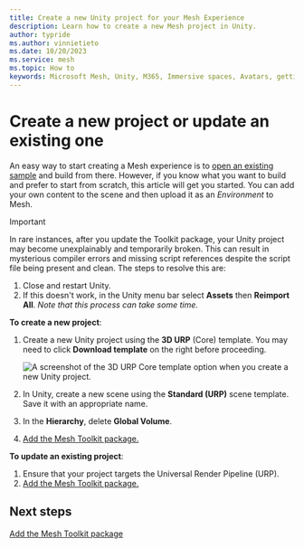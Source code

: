 ```yaml
---
title: Create a new Unity project for your Mesh Experience
description: Learn how to create a new Mesh project in Unity.
author: typride
ms.author: vinnietieto
ms.date: 10/20/2023
ms.service: mesh
ms.topic: How to
keywords: Microsoft Mesh, Unity, M365, Immersive spaces, Avatars, getting started, documentation, features
---
```


# Create a new project or update an existing one

An easy way to start creating a Mesh experience is to [open an existing sample](../getting-started/choose-your-journey.md) and build from there. However, if you know what you want to build and prefer to start from scratch, this article will get you started. You can add your own content to the scene and then upload it as an *Environment* to Mesh.

> [!IMPORTANT]
> In rare instances, after you update the Toolkit package, your Unity project may become unexplainably and temporarily broken. This can result in mysterious compiler errors and missing script references despite the script file being present and clean. The steps to resolve this are:
> 1. Close and restart Unity.
> 1. If this doesn't work, in the Unity menu bar select **Assets** then **Reimport All**. *Note that this process can take some time.*

**To create a new project**:

1. Create a new Unity project using the **3D URP** (Core) template.  You may need to click **Download template** on the right before proceeding.

    ![A screenshot of the 3D URP Core template option when you create a new Unity project.](../../media/get-started-developing-mesh/image008.png)

1. In Unity, create a new scene using the **Standard (URP)** scene
    template. Save it with an appropriate name.

1. In the **Hierarchy**, delete **Global Volume**.

1. [Add the Mesh Toolkit package.](add-the-mesh-toolkit-package.md)

**To update an existing project**:

1. Ensure that your project targets the Universal Render Pipeline (URP).
1. [Add the Mesh Toolkit package.](add-the-mesh-toolkit-package.md)

## Next steps

[Add the Mesh Toolkit package](add-the-mesh-toolkit-package.md)
